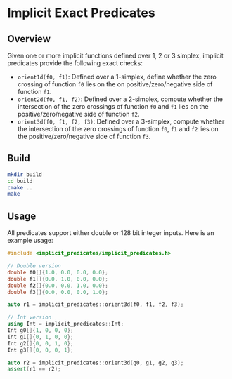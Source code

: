 # Implicit Exact Predicates

## Overview

Given one or more implicit functions defined over 1, 2 or 3 simplex, implicit
predicates provide the following exact checks:

* `orient1d(f0, f1)`: Defined over a 1-simplex, define whether the zero crossing
  of function `f0` lies on the on positive/zero/negative side of function `f1`.
* `orient2d(f0, f1, f2)`: Defined over a 2-simplex, compute whether the
  intersection of the zero crossings of function `f0` and `f1` lies on the
  positive/zero/negative side of function `f2`.
* `orient3d(f0, f1, f2, f3)`: Defined over a 3-simplex, compute whether the
  intersection of the zero crossings of function `f0`, `f1` and `f2` lies on the
  positive/zero/negative side of function `f3`.

## Build

```sh
mkdir build
cd build
cmake ..
make
```

## Usage

All predicates support either double or 128 bit integer inputs.  Here is an
example usage:

```c++
#include <implicit_predicates/implicit_predicates.h>

// Double version
double f0[]{1.0, 0.0, 0.0, 0.0};
double f1[]{0.0, 1.0, 0.0, 0.0};
double f2[]{0.0, 0.0, 1.0, 0.0};
double f3[]{0.0, 0.0, 0.0, 1.0};

auto r1 = implicit_predicates::orient3d(f0, f1, f2, f3);

// Int version
using Int = implicit_predicates::Int;
Int g0[]{1, 0, 0, 0};
Int g1[]{0, 1, 0, 0};
Int g2[]{0, 0, 1, 0};
Int g3[]{0, 0, 0, 1};

auto r2 = implicit_predicates::orient3d(g0, g1, g2, g3);
assert(r1 == r2);
```
